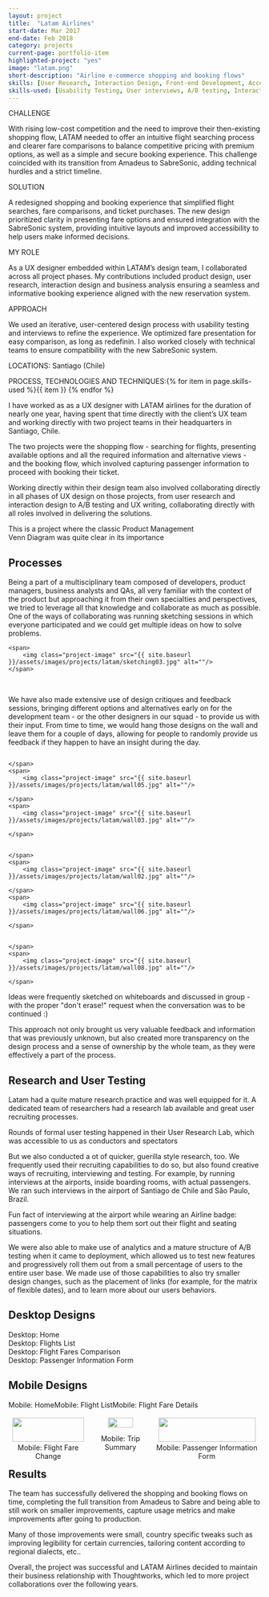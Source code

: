 ```yaml
---
layout: project
title:  "Latam Airlines"
start-date: Mar 2017
end-date: Feb 2018
category: projects
current-page: portfolio-item
highlighted-project: "yes"
image: "latam.png"
short-description: "Airline e-commerce shopping and booking flows"
skills: [User Research, Interaction Design, Front-end Development, Accessibility]
skills-used: [Usability Testing, User interviews, A/B testing, Interaction Design (Sketch), Paper prototypes and Invision click dummies, Front-end development (HTML + CSS + JavaScript), Internationalisation, Accessibility assessments]
---
```


<div class="project-summary"> 
	<div class="category-description">CHALLENGE</div>
	<p>With rising low-cost competition and the need to improve their then-existing shopping flow, LATAM needed to offer an intuitive flight searching process and clearer fare comparisons to balance competitive pricing with premium options, as well as a simple and secure booking experience. This challenge coincided with its transition from Amadeus to SabreSonic, adding technical hurdles and a strict timeline.</p>
	<div class="category-description">SOLUTION</div>
	<p>A redesigned shopping and booking experience that simplified flight searches, fare comparisons, and ticket purchases. The new design prioritized clarity in presenting fare options and ensured integration with the SabreSonic system, providing intuitive layouts and improved accessibility to help users make informed decisions.</p>
	<div class="category-description">MY ROLE</div>
	<p>As a UX designer embedded within LATAM’s design team, I collaborated across all project phases. My contributions included product design, user research, interaction design and business analysis ensuring a seamless and informative booking experience aligned with the new reservation system.</p>
	<div class="category-description">APPROACH</div>
	<p>We used an iterative, user-centered design process with usability testing and interviews to refine the experience. We optimized fare presentation for easy comparison, as long as redefinin. I also worked closely with technical teams to ensure compatibility with the new SabreSonic system.</p>
</div>
<span class="category-description">LOCATIONS:</span>
Santiago (Chile)

<span class="category-description">PROCESS, TECHNOLOGIES AND TECHNIQUES:</span>{% for item in page.skills-used %}<span class="skill-item">{{ item }}</span> {% endfor %}

I have worked as as a UX designer with LATAM airlines for the duration of nearly one year, having spent that time directly with the client’s UX team and working directly with two project teams in their headquarters in Santiago, Chile. 

The two projects were the shopping flow - searching for flights, presenting available options and all the required information and alternative views - and the booking flow, which involved capturing passenger information to proceed with booking their ticket. 

Working directly within their design team also involved collaborating directly in all phases of UX design on those projects, from user research and interaction design to A/B testing and UX writing, collaborating directly with all roles involved in delivering the solutions.

<div class="project-image-container-centralized" style="width: 80%;">
	<span> 
	 	<img class="project-image" src="{{ site.baseurl }}/assets/images/projects/latam/venn.png" alt=""/>
	 	<figcaption>This is a project where the classic Product Management Venn Diagram was quite clear in its importance</figcaption>
	</span>
</div>

<h2>Processes</h2>
Being a part of a multisciplinary team composed of developers, product managers, business analysts and QAs, all very familiar with the context of the product but approaching it from their own specialties and perspectives, we tried to leverage all that knowledge and collaborate as much as possible. One of the ways of collaborating was running sketching sessions in which everyone participated and we could get multiple ideas on how to solve problems.

<div class="project-image-container">
	<span> 
	 	<img class="project-image" src="{{ site.baseurl }}/assets/images/projects/latam/sketching01.jpg" alt=""/>
	</span>

	<span> 
	 	<img class="project-image" src="{{ site.baseurl }}/assets/images/projects/latam/sketching03.jpg" alt=""/>
	</span>
</div>

<div class="project-image-container">
	<span> 
	 	<img class="project-image" src="{{ site.baseurl }}/assets/images/projects/latam/sketching02.jpg" alt=""/>
	</span>
	<span> 
	 	<img class="project-image" src="{{ site.baseurl }}/assets/images/projects/latam/sketching04.jpg" alt=""/>
	</span>
</div>

We have also made extensive use of design critiques and feedback sessions, bringing different options and alternatives early on for the development team - or the other designers in our squad - to provide us with their input. From time to time, we would hang those designs on the wall and leave them for a couple of days, allowing for people to randomly provide us feedback if they happen to have an insight during the day.

<div class="project-image-container">
	<span> 
	 	<img class="project-image" src="{{ site.baseurl }}/assets/images/projects/latam/wall04.jpg" alt=""/>
	 	 
	</span>
	<span> 
	 	<img class="project-image" src="{{ site.baseurl }}/assets/images/projects/latam/wall05.jpg" alt=""/>
	 	 
	</span>
	<span> 
	 	<img class="project-image" src="{{ site.baseurl }}/assets/images/projects/latam/wall03.jpg" alt=""/>
	 	 
	</span>	
</div>

<div class="project-image-container">
	<span> 
	 	<img class="project-image" src="{{ site.baseurl }}/assets/images/projects/latam/wall01.jpg" alt=""/>
	 	 
	</span>
	<span> 
	 	<img class="project-image" src="{{ site.baseurl }}/assets/images/projects/latam/wall02.jpg" alt=""/>
	 	 
	</span>
	<span> 
	 	<img class="project-image" src="{{ site.baseurl }}/assets/images/projects/latam/wall06.jpg" alt=""/>
	 	 
	</span>
</div>

<div class="project-image-container">
	<span> 
	 	<img class="project-image" src="{{ site.baseurl }}/assets/images/projects/latam/wall07.jpg" alt=""/>
	 	 
	</span>
	<span> 
	 	<img class="project-image" src="{{ site.baseurl }}/assets/images/projects/latam/wall08.jpg" alt=""/>
	 	 
	</span>
</div>

<div class="project-image-container">
	<span> 
	 	<img class="project-image" src="{{ site.baseurl }}/assets/images/projects/latam/whiteboard.jpg" alt=""/>
	 	<figcaption>Ideas were frequently sketched on whiteboards and discussed in group - with the proper "don't erase!" request when the conversation was to be continued :)</figcaption>
	</span>
</div>

This approach not only brought us very valuable feedback and information that was previously unknown, but also created more transparency on the design process and a sense of ownership by the whole team, as they were effectively a part of the process.


<h2>Research and User Testing</h2>

Latam had a quite mature research practice and was well equipped for it. A dedicated team of researchers had a research lab available and great user recruiting processes. 

<div class="project-image-container">
	<span> 
	 	<img class="project-image" src="{{ site.baseurl }}/assets/images/projects/latam/user-research.jpg" alt=""/>
	 	<figcaption>Rounds of formal user testing happened in their User Research Lab, which was accessible to us as conductors and spectators</figcaption>
	</span>
</div>

But we also conducted a ot of quicker, guerilla style research, too. We frequently used their recruiting capabilities to do so, but also found creative ways of recruiting, interviewing and testing. For example, by running interviews at the airports, inside boarding rooms, with actual passengers. We ran such interviews in the airport of Santiago de Chile and São Paulo, Brazil.

<div class="project-image-container">
	<span> 
	 	<img class="project-image" src="{{ site.baseurl }}/assets/images/projects/latam/cracha.jpg" alt=""/>
	 	<figcaption>Fun fact of interviewing at the airport while wearing an Airline badge: passengers come to you to help them sort out their flight and seating situations. </figcaption>
	</span>
</div>

We were also able to make use of analytics and a mature structure of A/B testing when it came to deployment, which allowed us to test new features and progressively roll them out from a small percentage of users to the entire user base. We made use of those capabilities to also try smaller design changes, such as the placement of links (for example, for the matrix of flexible dates), and to learn more about our users behaviors.

<h2>Desktop Designs</h2>
<div class="project-image-container">
	<span> 
	 	<img class="project-image" src="{{ site.baseurl }}/assets/images/projects/latam/desktop00.png" alt=""/>
	 	<figcaption>Desktop: Home</figcaption>
	</span>
</div>
<div class="project-image-container">
	<span> 
	 	<img class="project-image" src="{{ site.baseurl }}/assets/images/projects/latam/desktop01.png" alt=""/>
	 	<figcaption>Desktop: Flights List</figcaption>
	</span>
</div>
<div class="project-image-container">
	<span> 
	 	<img class="project-image" src="{{ site.baseurl }}/assets/images/projects/latam/desktop02.png" alt=""/>
	 	<figcaption>Desktop: Flight Fares Comparison </figcaption>
	</span>
</div>
<div class="project-image-container">
	<span> 
	 	<img class="project-image" src="{{ site.baseurl }}/assets/images/projects/latam/desktop03.png" alt=""/>
	 	<figcaption>Desktop: Passenger Information Form</figcaption>
	</span>
</div>

<h2>Mobile Designs</h2>

<div style="text-align: center; display:-webkit-flex;">
	<span> 
	 	<img class="project-image" src="{{ site.baseurl }}/assets/images/projects/latam/01.PNG" alt=""/>
	 	<figcaption>Mobile: Home</figcaption>
	</span>
	<br>
	<span>
		<img class="project-image" src="{{ site.baseurl }}/assets/images/projects/latam/02.PNG" alt=""/>
		<figcaption>Mobile: Flight List</figcaption>
	</span>
	<br>
	<span>
		<img class="project-image" src="{{ site.baseurl }}/assets/images/projects/latam/04.PNG" alt=""/>
		<figcaption>Mobile: Flight Fare Details</figcaption>
	</span>
 </div>
<br>

<div style="text-align: center; display:-webkit-flex;">
	<span> 
	 	<img class="project-image" style="width: 95%;" src="{{ site.baseurl }}/assets/images/projects/latam/05.JPG" alt=""/>
	 	<figcaption>Mobile: Flight Fare Change</figcaption>
	</span>
	<span>
		<img class="project-image" style="width: 62%;" src="{{ site.baseurl }}/assets/images/projects/latam/06.PNG" alt=""/>
		<figcaption>Mobile: Trip Summary</figcaption>
	</span>
	<span>
		<img class="project-image" style="width: 95%;" src="{{ site.baseurl }}/assets/images/projects/latam/07.JPG" alt=""/>
		<figcaption>Mobile: Passenger Information Form</figcaption>
	</span>
 </div>
<br> 

<h2>Results</h2>
The team has successfully delivered the shopping and booking flows on time, completing the full transition from Amadeus to Sabre and being able to still work on smaller improvements, capture usage metrics and make improvements after going to production.

Many of those improvements were small, country specific tweaks such as improving legibility for certain currencies, tailoring content according to regional dialects, etc..

Overall, the project was successful and LATAM Airlines decided to maintain their business relationship with Thoughtworks, which led to more project collaborations over the following years.